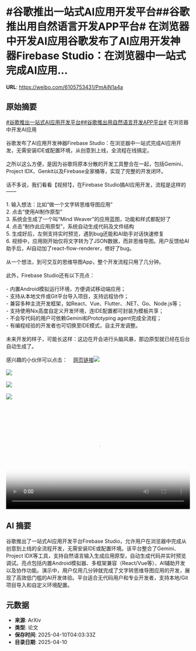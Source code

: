 # #谷歌推出一站式AI应用开发平台##谷歌推出用自然语言开发APP平台# 在浏览器中开发AI应用谷歌发布了AI应用开发神器Firebase Studio：在浏览器中一站式完成AI应用...

**URL**: https://weibo.com/6105753431/PmAiN1a4a

## 原始摘要

<a href="https://m.weibo.cn/search?containerid=231522type%3D1%26t%3D10%26q%3D%23%E8%B0%B7%E6%AD%8C%E6%8E%A8%E5%87%BA%E4%B8%80%E7%AB%99%E5%BC%8FAI%E5%BA%94%E7%94%A8%E5%BC%80%E5%8F%91%E5%B9%B3%E5%8F%B0%23&amp;extparam=%23%E8%B0%B7%E6%AD%8C%E6%8E%A8%E5%87%BA%E4%B8%80%E7%AB%99%E5%BC%8FAI%E5%BA%94%E7%94%A8%E5%BC%80%E5%8F%91%E5%B9%B3%E5%8F%B0%23" data-hide=""><span class="surl-text">#谷歌推出一站式AI应用开发平台#</span></a><a href="https://m.weibo.cn/search?containerid=231522type%3D1%26t%3D10%26q%3D%23%E8%B0%B7%E6%AD%8C%E6%8E%A8%E5%87%BA%E7%94%A8%E8%87%AA%E7%84%B6%E8%AF%AD%E8%A8%80%E5%BC%80%E5%8F%91APP%E5%B9%B3%E5%8F%B0%23&amp;extparam=%23%E8%B0%B7%E6%AD%8C%E6%8E%A8%E5%87%BA%E7%94%A8%E8%87%AA%E7%84%B6%E8%AF%AD%E8%A8%80%E5%BC%80%E5%8F%91APP%E5%B9%B3%E5%8F%B0%23" data-hide=""><span class="surl-text">#谷歌推出用自然语言开发APP平台#</span></a> 在浏览器中开发AI应用<br><br>谷歌发布了AI应用开发神器Firebase Studio：在浏览器中一站式完成AI应用开发，无需安装IDE或配置环境，从创意到上线，全流程在线搞定。<br><br>之所以这么方便，是因为谷歌将原本分散的开发工具整合在一起，包括Gemini、Project IDX、Genkit以及Firebase全家桶等，实现了完整的开发闭环。<br><br>话不多说，我们看看【视频1】，在Firebase Studio搞AI应用开发，流程是这样的——<br><br>1. 输入想法：比如“做一个文字转思维导图应用”<br>2. 点击“使用AI制作原型”<br>3. 系统会生成了一个叫“Mind Weaver”的应用蓝图，功能和样式都配好了<br>4. 点击“制作此应用原型”，系统自动生成代码及文件结构<br>5. 生成好后，左侧支持实时预览，遇到bug还能和AI助手对话快速修复<br>6. 视频中，应用刚开始仅将文字转为了JSON数据，而非思维导图。用户反馈给AI助手后，AI自动加了react-flow-renderer，修好了bug。<br><br>从一个想法，到可交互的思维导图App，整个开发流程只用了几分钟。<br><br>此外，Firebase Studio还有以下亮点：<br><br>- 内置Android模拟运行环境，方便调试移动端应用；<br>- 支持从本地文件或Git平台导入项目，支持远程协作；<br>- 兼容多种主流开发框架，如React、Vue、Flutter、.NET、Go、Node.js等；<br>- 支持使用Nix高度自定义开发环境，连IDE配置都可封装为模板共享；<br>- 不会写代码的用户可依赖Gemini和Prototyping agent完成全流程；<br>- 有编程经验的开发者也可切换至IDE模式，自主开发调整。<br><br>未来开发的样子，可能长这样：这边在开会进行头脑风暴，那边原型就已经在后台自动生成了。<br><br>感兴趣的小伙伴可以点击：<a href="https://weibo.cn/sinaurl?u=https%3A%2F%2Ffirebase.studio%2F" data-hide=""><span class="url-icon"><img style="width: 1rem;height: 1rem" src="https://h5.sinaimg.cn/upload/2015/09/25/3/timeline_card_small_web_default.png" referrerpolicy="no-referrer"></span><span class="surl-text">网页链接</span></a><img style="" src="https://tvax2.sinaimg.cn/large/006Fd7o3ly1i0bi19l0aij31c00u0t9z.jpg" referrerpolicy="no-referrer"><br><br><img style="" src="https://tvax1.sinaimg.cn/large/006Fd7o3gy1i0bi0s7zmlj30zk0pg0xy.jpg" referrerpolicy="no-referrer"><br><br><img style="" src="https://tvax4.sinaimg.cn/large/006Fd7o3gy1i0bi0u1dcfj30zk0j4gy7.jpg" referrerpolicy="no-referrer"><br><br><img style="" src="https://tvax2.sinaimg.cn/large/006Fd7o3gy1i0bi0vi2vcj30zk0mjafv.jpg" referrerpolicy="no-referrer"><br><br><br clear="both"><div style="clear: both"></div><video controls="controls" poster="https://tvax1.sinaimg.cn/orj480/006Fd7o3ly1i0bi19o2wqj31c00u0t9z.jpg" style="width: 100%"><source src="https://f.video.weibocdn.com/o0/IeEUnWd8lx08nme5UdkI010412007sfX0E010.mp4?label=mp4_720p&amp;template=1152x720.25.0&amp;ori=0&amp;ps=1CwnkDw1GXwCQx&amp;Expires=1744261364&amp;ssig=XIop3exzGP&amp;KID=unistore,video"><source src="https://f.video.weibocdn.com/o0/qJ2yrOc4lx08nme5wwGY010412003J2w0E010.mp4?label=mp4_hd&amp;template=768x480.25.0&amp;ori=0&amp;ps=1CwnkDw1GXwCQx&amp;Expires=1744261364&amp;ssig=cSPqi0Un%2Bv&amp;KID=unistore,video"><source src="https://f.video.weibocdn.com/o0/yTzk03XOlx08nme5nk9y010412002izK0E010.mp4?label=mp4_ld&amp;template=576x360.25.0&amp;ori=0&amp;ps=1CwnkDw1GXwCQx&amp;Expires=1744261364&amp;ssig=bq8OQbCzVT&amp;KID=unistore,video"><p>视频无法显示，请前往<a href="https://video.weibo.com/show?fid=1034%3A5153827452813335" target="_blank" rel="noopener noreferrer">微博视频</a>观看。</p></video>

## AI 摘要

谷歌推出了一站式AI应用开发平台Firebase Studio，允许用户在浏览器中完成从创意到上线的全流程开发，无需安装IDE或配置环境。该平台整合了Gemini、Project IDX等工具，支持自然语言输入生成应用原型，自动生成代码并实时预览调试。亮点包括内置Android模拟器、多框架兼容（React/Vue等）、AI辅助开发以及协作功能。演示中，用户仅用几分钟就完成了文字转思维导图应用的开发，展现了高效低门槛的AI开发体验。平台适合无代码用户和专业开发者，支持本地/Git项目导入和自定义环境配置。

## 元数据

- **来源**: ArXiv
- **类型**: 论文
- **保存时间**: 2025-04-10T04:03:33Z
- **目录日期**: 2025-04-10
